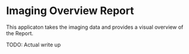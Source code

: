 # Imaging Overview Report

This applicaton takes the imaging data and provides a visual overview of the Report.

TODO: Actual write up
